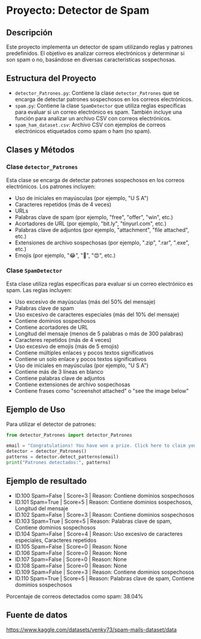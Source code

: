 # Proyecto: Detector de Spam

## Descripción

Este proyecto implementa un detector de spam utilizando reglas y patrones predefinidos. El objetivo es analizar correos electrónicos y determinar si son spam o no, basándose en diversas características sospechosas.

## Estructura del Proyecto

- `detector_Patrones.py`: Contiene la clase `detector_Patrones` que se encarga de detectar patrones sospechosos en los correos electrónicos.
- `spam.py`: Contiene la clase `SpamDetector` que utiliza reglas específicas para evaluar si un correo electrónico es spam. También incluye una función para analizar un archivo CSV con correos electrónicos.
- `spam_ham_dataset.csv`: Archivo CSV con ejemplos de correos electrónicos etiquetados como spam o ham (no spam).

## Clases y Métodos

### Clase `detector_Patrones`

Esta clase se encarga de detectar patrones sospechosos en los correos electrónicos. Los patrones incluyen:

- Uso de iniciales en mayúsculas (por ejemplo, "U S A")
- Caracteres repetidos (más de 4 veces)
- URLs
- Palabras clave de spam (por ejemplo, "free", "offer", "win", etc.)
- Acortadores de URL (por ejemplo, "bit.ly", "tinyurl.com", etc.)
- Palabras clave de adjuntos (por ejemplo, "attachment", "file attached", etc.)
- Extensiones de archivo sospechosas (por ejemplo, ".zip", ".rar", ".exe", etc.)
- Emojis (por ejemplo, "😂", "🤣", "😍", etc.)

### Clase `SpamDetector`

Esta clase utiliza reglas específicas para evaluar si un correo electrónico es spam. Las reglas incluyen:

- Uso excesivo de mayúsculas (más del 50% del mensaje)
- Palabras clave de spam
- Uso excesivo de caracteres especiales (más del 10% del mensaje)
- Contiene dominios sospechosos
- Contiene acortadores de URL
- Longitud del mensaje (menos de 5 palabras o más de 300 palabras)
- Caracteres repetidos (más de 4 veces)
- Uso excesivo de emojis (más de 5 emojis)
- Contiene múltiples enlaces y pocos textos significativos
- Contiene un solo enlace y pocos textos significativos
- Uso de iniciales en mayúsculas (por ejemplo, "U S A")
- Contiene más de 3 líneas en blanco
- Contiene palabras clave de adjuntos
- Contiene extensiones de archivo sospechosas
- Contiene frases como "screenshot attached" o "see the image below"


## Ejemplo de Uso

Para utilizar el detector de patrones:

```python
from detector_Patrones import detector_Patrones

email = "Congratulations! You have won a prize. Click here to claim your reward: http://bit.ly/12345"
detector = detector_Patrones()
patterns = detector.detect_patterns(email)
print("Patrones detectados:", patterns)
```

## Ejemplo de resultado

- ID.100 Spam=False | Score=3 | Reason: Contiene dominios sospechosos
- ID.101 Spam=True | Score=5 | Reason: Contiene dominios sospechosos, Longitud del mensaje
- ID.102 Spam=False | Score=3 | Reason: Contiene dominios sospechosos
- ID.103 Spam=True | Score=5 | Reason: Palabras clave de spam, Contiene dominios sospechosos
- ID.104 Spam=False | Score=4 | Reason: Uso excesivo de caracteres especiales, Caracteres repetidos
- ID.105 Spam=False | Score=0 | Reason: None
- ID.106 Spam=False | Score=0 | Reason: None
- ID.107 Spam=False | Score=0 | Reason: None
- ID.108 Spam=False | Score=0 | Reason: None
- ID.109 Spam=False | Score=3 | Reason: Contiene dominios sospechosos
- ID.110 Spam=True | Score=5 | Reason: Palabras clave de spam, Contiene dominios sospechosos

Porcentaje de correos detectados como spam: 38.04%


## Fuente de datos 
https://www.kaggle.com/datasets/venky73/spam-mails-dataset/data

